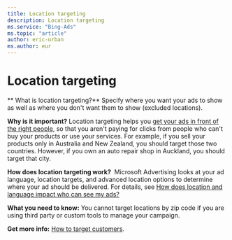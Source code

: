 ```yaml
---
title: Location targeting
description: Location targeting
ms.service: "Bing-Ads"
ms.topic: "article"
author: eric-urban
ms.author: eur
---
```


# Location targeting

**          What is location targeting?**  Specify where you want your ads to show as well as        where you don't want them to show (excluded locations).

**Why is it important?**  Location targeting helps you         [get your ads in front of the right people](../hlp_BA_CONC_Targeting.md), so that you aren't paying for clicks from people who can't buy your products or use your services.         For example, if you sell your products only in Australia and New Zealand, you should target those two countries.         However, if you own an auto repair shop in Auckland, you should target that city.

**How does location targeting work?** &nbsp;Microsoft Advertising looks at your ad language, location targets, and advanced location options to determine where your ad should be        delivered.         For details, see [How does location and language impact who can see my ads?](../hlp_BA_CONC_LocTargetAndLang.md)

**What you need to know:**  You cannot target locations by zip code if you are using third party or custom tools to manage your campaign.

**Get more info:**       [How to target customers](../hlp_BA_PROC_TargetingAgeGender.md).


